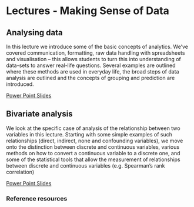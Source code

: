 ﻿Lectures - Making Sense of Data
===============================

## Analysing data

In this lecture we introduce some of the basic concepts of analytics. We’ve covered communication, formatting, raw data handling with spreadsheets and visualisation – this allows students to turn this into understanding of data-sets to answer real-life questions. Several examples are outlined where these methods are used in everyday life, the broad steps of data analysis are outlined and the concepts of grouping and prediction are introduced.

<a href="analysis.ppt" file="ppt"> Power Point Slides</a>

## Bivariate analysis

We look at the specific case of analysis of the relationship between two variables in this lecture. Starting with some simple examples of such relationships (direct, indirect, none and confounding variables), we move onto the distinction between discrete and continuous variables, various methods on how to convert a continuous variable to a discrete one, and some of the statistical tools that allow the measurement of relationships between discrete and continuous variables (e.g. Spearman’s rank correlation)

<a href="bivariate-analysis.ppt" file="ppt"> Power Point Slides</a>

### Reference resources
